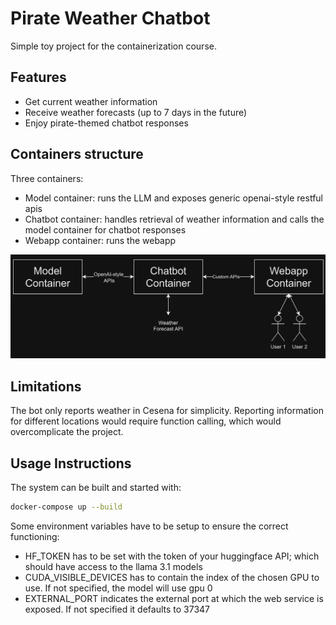 # Pirate Weather Chatbot

Simple toy project for the containerization course.

## Features

- Get current weather information
- Receive weather forecasts (up to 7 days in the future)
- Enjoy pirate-themed chatbot responses

## Containers structure

Three containers:
- Model container: runs the LLM and exposes generic openai-style restful apis
- Chatbot container: handles retrieval of weather information and calls the model container for chatbot responses
- Webapp container: runs the webapp

![Pirate Weather Chatbot Diagram](./images/pirate-weather-chatbot.png)

## Limitations
The bot only reports weather in Cesena for simplicity. Reporting information for different locations would require function calling, which would overcomplicate the project.

## Usage Instructions
The system can be built and started with:
```bash
docker-compose up --build
```

Some environment variables have to be setup to ensure the correct functioning:
- HF_TOKEN has to be set with the token of your huggingface API; which should have access to the llama 3.1 models
- CUDA_VISIBLE_DEVICES has to contain the index of the chosen GPU to use. If not specified, the model will use gpu 0
- EXTERNAL_PORT indicates the external port at which the web service is exposed. If not specified it defaults to 37347